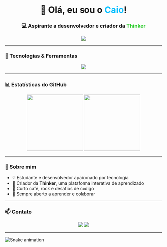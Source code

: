 <h1 align="center">👋 Olá, eu sou o <span style="color:#00BFFF;">Caio</span>!</h1>
<h3 align="center">💻 Aspirante a desenvolvedor e criador da <span style="color:#32CD32;">Thinker</span></h3>

<p align="center">
  <img src="https://readme-typing-svg.herokuapp.com?font=Fira+Code&weight=600&size=22&pause=1000&color=00BFFF&center=true&vCenter=true&width=450&lines=Full+Stack+Developer;Criador+da+Thinker;Apaixonado+por+tecnologia+💡" />
</p>

---

### 🧰 Tecnologias & Ferramentas
<p align="center">
  <img src="https://skillicons.dev/icons?i=ts,react,nodejs,postgres,prisma,docker,git,github,vscode" />
</p>

---

### 📊 Estatísticas do GitHub
<p align="center">
  <img height="180em" src="https://github-readme-stats.vercel.app/api?username=caiorc&show_icons=true&theme=tokyonight&count_private=true&hide_border=true" />
  <img height="180em" src="https://github-readme-streak-stats.herokuapp.com/?user=caiorc&theme=tokyonight&hide_border=true" />
</p>

---

### 🚀 Sobre mim
- 💡 Estudante e desenvolvedor apaixonado por tecnologia  
- 🚀 Criador da **Thinker**, uma plataforma interativa de aprendizado  
- 🎸 Curto café, rock e desafios de código  
- 💬 Sempre aberto a aprender e colaborar  

---

### 📫 Contato
<p align="center">
  <a href="https://www.linkedin.com/in/seu-link"><img src="https://img.shields.io/badge/LinkedIn-0077B5?style=for-the-badge&logo=linkedin&logoColor=white"/></a>
  <a href="mailto:seuemail@gmail.com"><img src="https://img.shields.io/badge/Gmail-D14836?style=for-the-badge&logo=gmail&logoColor=white"/></a>
</p>

---

![Snake animation](https://github.com/caiorc/caiorc/blob/output/github-contribution-grid-snake.svg)
